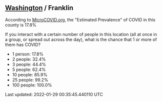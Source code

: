 
## [Washington](/united-states/washington) / Franklin

According to [MicroCOVID.org](http://microcovid.org),
the "Estimated Prevalence" of COVID in this county is 17.8%

If you interact with a certain number of people in this location
(all at once in a group, or spread out across the day), what is the chance that
1 or more of them has COVID?

- 1 person: 17.8%
- 2 people: 32.4%
- 3 people: 44.4%
- 5 people: 62.4%
- 10 people: 85.9%
- 25 people: 99.2%
- 100 people: 100.0%

Last updated: 2022-01-29 00:35:45.440110 UTC

